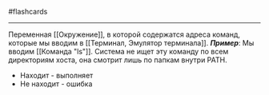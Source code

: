 #flashcards 
***
Переменная [[Окружение]], в которой содержатся адреса команд, которые мы вводим в [[Терминал, Эмулятор терминала]].
***Пример***:
Мы вводим [[Команда "ls"]]. Система не ищет эту команду по всем директориям хоста, она смотрит лишь по папкам внутри PATH.
- Находит - выполняет
- Не находит - ошибка